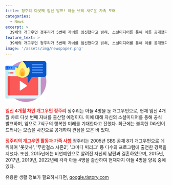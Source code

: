 ```yaml
---
title: 정주리 다섯째 임신 발표! 아들 넷의 새로운 가족 도래
categories:
  - News
excerpt: >
  39세의 개그우먼 정주리가 5번째 자녀를 임신했다고 밝혀, 소셜미디어를 통해 이를 공개했다. 현재 4개월 차 임신 중인 그녀는 자신의 볼록한 사진을 공개하며 팬들에게 축복을 요청했다. 정주리는 2005년 데뷔해 웃찾사 무한걸스 시즌2 코미디 빅리그 등에 출연한 바 있다. 비연예인 남편과의 사이에 2015년생부터 2022년생까지 4명의 아들을 두고 있으며, 이번 임신 소식에 이목이集중되고 있다.
feature_text: >
  39세의 개그우먼 정주리가 5번째 자녀를 임신했다고 밝혀, 소셜미디어를 통해 이를 공개했다. 현재 4개월 차 임신 중인 그녀는 자신의 볼록한 사진을 공개하며 팬들에게 축복을 요청했다. 정주리는 2005년 데뷔해 웃찾사 무한걸스 시즌2 코미디 빅리그 등에 출연한 바 있다. 비연예인 남편과의 사이에 2015년생부터 2022년생까지 4명의 아들을 두고 있으며, 이번 임신 소식에 이목이集중되고 있다.
image: '/assets/img/newspaper.png'
---
```


<p><img src="/assets/img/news.png" alt="rentncar 속보" /></p>

<p><b><span style="color: #ee2323;">임신 4개월 차인 개그우먼 정주리</span></b>
정주리는 아들 4명을 둔 개그우먼으로, 현재 임신 4개월 차로 다섯 번째 자녀를 출산할 예정이다. 이에 대해 자신의 소셜미디어를 통해 공식 발표하며, 앞으로 7식구의 행복한 미래를 기대한다고 전했다. 최근에는 볼록한 D라인이 드러나는 모습을 사진으로 공개하여 관심을 모은 바 있다.</p>

<p><b><span style="color: #ee2323;">정주리의 개그우먼 활동과 가족 사항</span></b>
정주리는 2005년 SBS 공채 8기 개그우먼으로 데뷔하여 '웃찾사', '무한걸스 시즌2', '코미디 빅리그' 등 다수의 프로그램에 출연한 경력을 지녔다. 또한, 2015년에는 비연예인으로 알려진 자신의 남편과 결혼하였으며, 2015년, 2017년, 2019년, 2022년에 각각 아들 4명을 출산하여 현재까지 아들 4명을 양육 중에 있다.</p>
유용한 생활 정보가 필요하시다면, <a href="https://qoogle.tistory.com" rel="dofollow">qoogle.tistory.com</a>


